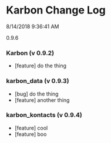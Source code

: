 # Karbon Change Log
 
8/14/2018 9:36:41 AM
 
0.9.6
 
 
### Karbon (v 0.9.2)
 
* [feature] do the thing
 
### karbon_data (v 0.9.3)
 
* [bug] do the thing
* [feature] another thing
 
### karbon_kontacts (v 0.9.4)
 
* [feature] cool
* [feature] boo
